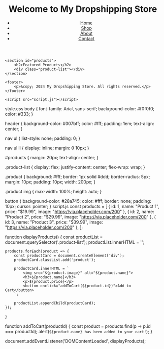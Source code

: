 
<!DOCTYPE html>
<html lang="en">
<head>
    <meta charset="UTF-8">
    <meta name="viewport" content="width=device-width, initial-scale=1.0">
    <title>My Dropshipping Store</title>
    <link rel="stylesheet" href="style.css">
</head>
<body>
    <header>
        <h1>Welcome to My Dropshipping Store</h1>
        <nav>
            <ul>
                <li><a href="#">Home</a></li>
                <li><a href="#">Shop</a></li>
                <li><a href="#">About</a></li>
                <li><a href="#">Contact</a></li>
            </ul>
        </nav>
    </header>

    <section id="products">
        <h2>Featured Products</h2>
        <div class="product-list"></div>
    </section>

    <footer>
        <p>&copy; 2024 My Dropshipping Store. All rights reserved.</p>
    </footer>

    <script src="script.js"></script>
</body>
</html>
style.css
body {
    font-family: Arial, sans-serif;
    background-color: #f0f0f0;
    color: #333;
}

header {
    background-color: #007bff;
    color: #fff;
    padding: 1em;
    text-align: center;
}

nav ul {
    list-style: none;
    padding: 0;
}

nav ul li {
    display: inline;
    margin: 0 10px;
}

#products {
    margin: 20px;
    text-align: center;
}

.product-list {
    display: flex;
    justify-content: center;
    flex-wrap: wrap;
}

.product {
    background: #fff;
    border: 1px solid #ddd;
    border-radius: 5px;
    margin: 10px;
    padding: 10px;
    width: 200px;
}

.product img {
    max-width: 100%;
    height: auto;
}

button {
    background-color: #28a745;
    color: #fff;
    border: none;
    padding: 10px;
    cursor: pointer;
}
script.js
const products = [
    { id: 1, name: "Product 1", price: "$19.99", image: "https://via.placeholder.com/200" },
    { id: 2, name: "Product 2", price: "$29.99", image: "https://via.placeholder.com/200" },
    { id: 3, name: "Product 3", price: "$39.99", image: "https://via.placeholder.com/200" },
];

function displayProducts() {
    const productList = document.querySelector('.product-list');
    productList.innerHTML = '';

    products.forEach(product => {
        const productCard = document.createElement('div');
        productCard.classList.add('product');

        productCard.innerHTML = `
            <img src="${product.image}" alt="${product.name}">
            <h3>${product.name}</h3>
            <p>${product.price}</p>
            <button onclick="addToCart(${product.id})">Add to Cart</button>
        `;

        productList.appendChild(productCard);
    });
}

function addToCart(productId) {
    const product = products.find(p => p.id === productId);
    alert(`${product.name} has been added to your cart!`);
}

document.addEventListener('DOMContentLoaded', displayProducts);
